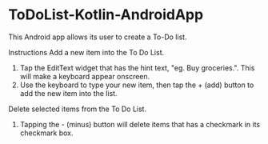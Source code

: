 # ToDoList-Kotlin-AndroidApp
This Android app allows its user to create a To-Do list.

Instructions
Add a new item into the To Do List.
1. Tap the EditText widget that has the hint text, "eg. Buy groceries.". This will make a keyboard appear onscreen.
2. Use the keyboard to type your new item, then tap the + (add) button to add the new item into the list.

Delete selected items from the To Do List.
1. Tapping the - (minus) button will delete items that has a checkmark in its checkmark box. 
